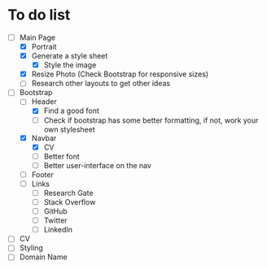 # To do list
- [ ] Main Page
  - [x] Portrait
  - [x] Generate a style sheet
  	- [x] Style the image
  - [x] Resize Photo (Check Bootstrap for responsive sizes)
  - [ ] Research other layouts to get other ideas
- [ ] Bootstrap
  - [ ] Header
    - [x] Find a good font
	- [ ] Check if bootstrap has some better formatting, if not, work your own
	  stylesheet
  - [x] Navbar
  	- [x] CV
	- [ ] Better font
	- [ ] Better user-interface on the nav
  - [ ] Footer
  - [ ] Links
    - [ ] Research Gate
    - [ ] Stack Overflow
    - [ ] GitHub    
    - [ ] Twitter
    - [ ] LinkedIn
- [ ] CV
- [ ] Styling
- [ ] Domain Name
